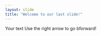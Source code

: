 ```yaml
---
layout: slide
title: "Welcome to our last slide!"
---
```

Your text
Use the right arrow to go bforward!
